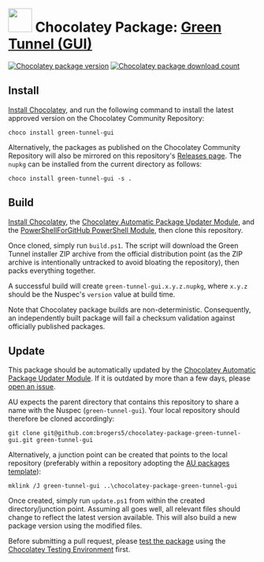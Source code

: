 ﻿# <img src="https://cdn.jsdelivr.net/gh/brogers5/chocolatey-package-green-tunnel-gui@67d7a8d1b514780a1fe57127867a8567d1efbaba/green-tunnel-gui.png" width="48" height="48"/> Chocolatey Package: [Green Tunnel (GUI)](https://community.chocolatey.org/packages/green-tunnel-gui)
[![Chocolatey package version](https://img.shields.io/chocolatey/v/green-tunnel-gui.svg)](https://community.chocolatey.org/packages/green-tunnel-gui)
[![Chocolatey package download count](https://img.shields.io/chocolatey/dt/green-tunnel-gui.svg)](https://community.chocolatey.org/packages/green-tunnel-gui)

## Install
[Install Chocolatey](https://chocolatey.org/install), and run the following command to install the latest approved version on the Chocolatey Community Repository:
```shell
choco install green-tunnel-gui
```

Alternatively, the packages as published on the Chocolatey Community Repository will also be mirrored on this repository's [Releases page](https://github.com/brogers5/chocolatey-package-green-tunnel-gui/releases). The `nupkg` can be installed from the current directory as follows:

```shell
choco install green-tunnel-gui -s .
```

## Build
[Install Chocolatey](https://chocolatey.org/install), the [Chocolatey Automatic Package Updater Module](https://github.com/majkinetor/au), and the [PowerShellForGitHub PowerShell Module](https://github.com/microsoft/PowerShellForGitHub), then clone this repository.

Once cloned, simply run `build.ps1`. The script will download the Green Tunnel installer ZIP archive from the official distribution point (as the ZIP archive is intentionally untracked to avoid bloating the repository), then packs everything together.

A successful build will create `green-tunnel-gui.x.y.z.nupkg`, where `x.y.z` should be the Nuspec's `version` value at build time.

Note that Chocolatey package builds are non-deterministic. Consequently, an independently built package will fail a checksum validation against officially published packages.

## Update
This package should be automatically updated by the [Chocolatey Automatic Package Updater Module](https://github.com/majkinetor/au). If it is outdated by more than a few days, please [open an issue](https://github.com/brogers5/chocolatey-package-green-tunnel-gui/issues).

AU expects the parent directory that contains this repository to share a name with the Nuspec (`green-tunnel-gui`). Your local repository should therefore be cloned accordingly:
```shell
git clone git@github.com:brogers5/chocolatey-package-green-tunnel-gui.git green-tunnel-gui
```

Alternatively, a junction point can be created that points to the local repository (preferably within a repository adopting the [AU packages template](https://github.com/majkinetor/au-packages-template)):
```shell
mklink /J green-tunnel-gui ..\chocolatey-package-green-tunnel-gui
```

Once created, simply run `update.ps1` from within the created directory/junction point. Assuming all goes well, all relevant files should change to reflect the latest version available. This will also build a new package version using the modified files.

Before submitting a pull request, please [test the package](https://docs.chocolatey.org/en-us/community-repository/moderation/package-verifier#steps-for-each-package) using the [Chocolatey Testing Environment](https://github.com/chocolatey-community/chocolatey-test-environment) first.
